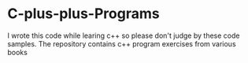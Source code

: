 # C-plus-plus-Programs
I wrote this code while learing c++ so please don't judge by these code samples. The repository contains c++ program exercises from various books
